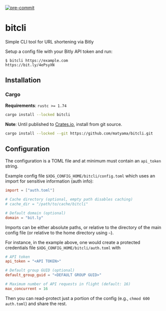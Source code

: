 [![pre-commit](https://img.shields.io/badge/pre--commit-enabled-brightgreen?logo=pre-commit)](https://github.com/pre-commit/pre-commit)

# bitcli
Simple CLI tool for URL shortening via Bitly

Setup a config file with your Bitly API token and run:
```console
$ bitcli https://example.com
https://bit.ly/4ePsyXN
```

## Installation

### Cargo
**Requirements**: `rustc >= 1.74`

```bash
cargo install --locked bitcli
```

**Note**: Until published to [Crates.io](https://crates.io), install
from git source.
```bash
cargo install --locked --git https://github.com/matyama/bitcli.git
```

## Configuration
The configuration is a TOML file and at minimum must contain an
`api_token` string.

Example config file `$XDG_CONFIG_HOME/bitcli/config.toml` which uses an
import for sensitive information (auth info):
```toml
import = ["auth.toml"]

# Cache directory (optional, empty path disables caching)
# cache_dir = "/path/to/cache/bitcli"

# Default domain (optional)
domain = "bit.ly"
```

Imports can be either absolute paths, or relative to the directory of
the main config file (or relative to the home directory using `~`).

For instance, in the example above, one would create a protected
credentials file `$XDG_CONFIG_HOME/bitcli/auth.toml` with
```toml
# API token
api_token = "<API TOKEN>"

# Default group GUID (optional)
default_group_guid = "<DEFAULT GROUP GUID>"

# Maximum number of API requests in flight (default: 16)
max_concurrent = 16
```

Then you can read-protect just a portion of the config
(e.g., `chmod 600 auth.toml`) and share the rest.
